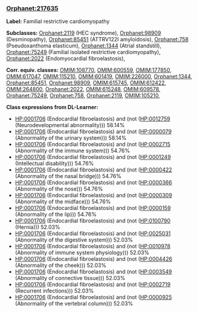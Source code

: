 
### [Orphanet:217635](http://www.orpha.net/ORDO/Orphanet_217635)
**Label:** Familial restrictive cardiomyopathy

**Subclasses:** [Orphanet:2119](http://www.orpha.net/ORDO/Orphanet_2119) (HEC syndrome), [Orphanet:98909](http://www.orpha.net/ORDO/Orphanet_98909) (Desminopathy), [Orphanet:85451](http://www.orpha.net/ORDO/Orphanet_85451) (ATTRV122I amyloidosis), [Orphanet:758](http://www.orpha.net/ORDO/Orphanet_758) (Pseudoxanthoma elasticum), [Orphanet:1344](http://www.orpha.net/ORDO/Orphanet_1344) (Atrial standstill), [Orphanet:75249](http://www.orpha.net/ORDO/Orphanet_75249) (Familial isolated restrictive cardiomyopathy), [Orphanet:2022](http://www.orpha.net/ORDO/Orphanet_2022) (Endomyocardial fibroelastosis), 

**Corr. equiv. classes:** [OMIM:108770](http://purl.obolibrary.org/obo/OMIM_108770), [OMIM:600559](http://purl.obolibrary.org/obo/OMIM_600559), [OMIM:177850](http://purl.obolibrary.org/obo/OMIM_177850), [OMIM:617047](http://purl.obolibrary.org/obo/OMIM_617047), [OMIM:115210](http://purl.obolibrary.org/obo/OMIM_115210), [OMIM:601419](http://purl.obolibrary.org/obo/OMIM_601419), [OMIM:226000](http://purl.obolibrary.org/obo/OMIM_226000), [Orphanet:1344](http://www.orpha.net/ORDO/Orphanet_1344), [Orphanet:85451](http://www.orpha.net/ORDO/Orphanet_85451), [Orphanet:98909](http://www.orpha.net/ORDO/Orphanet_98909), [OMIM:615745](http://purl.obolibrary.org/obo/OMIM_615745), [OMIM:612422](http://purl.obolibrary.org/obo/OMIM_612422), [OMIM:264800](http://purl.obolibrary.org/obo/OMIM_264800), [Orphanet:2022](http://www.orpha.net/ORDO/Orphanet_2022), [OMIM:615248](http://purl.obolibrary.org/obo/OMIM_615248), [OMIM:609578](http://purl.obolibrary.org/obo/OMIM_609578), [Orphanet:75249](http://www.orpha.net/ORDO/Orphanet_75249), [Orphanet:758](http://www.orpha.net/ORDO/Orphanet_758), [Orphanet:2119](http://www.orpha.net/ORDO/Orphanet_2119), [OMIM:105210](http://purl.obolibrary.org/obo/OMIM_105210), 

**Class expressions from DL-Learner:**

- [HP:0001706](http://purl.obolibrary.org/obo/HP_0001706) (Endocardial fibroelastosis) and (not ([HP:0012759](http://purl.obolibrary.org/obo/HP_0012759) (Neurodevelopmental abnormality))) 58.14%
- [HP:0001706](http://purl.obolibrary.org/obo/HP_0001706) (Endocardial fibroelastosis) and (not ([HP:0000079](http://purl.obolibrary.org/obo/HP_0000079) (Abnormality of the urinary system))) 58.14%
- [HP:0001706](http://purl.obolibrary.org/obo/HP_0001706) (Endocardial fibroelastosis) and (not ([HP:0002715](http://purl.obolibrary.org/obo/HP_0002715) (Abnormality of the immune system))) 54.76%
- [HP:0001706](http://purl.obolibrary.org/obo/HP_0001706) (Endocardial fibroelastosis) and (not ([HP:0001249](http://purl.obolibrary.org/obo/HP_0001249) (Intellectual disability))) 54.76%
- [HP:0001706](http://purl.obolibrary.org/obo/HP_0001706) (Endocardial fibroelastosis) and (not ([HP:0000422](http://purl.obolibrary.org/obo/HP_0000422) (Abnormality of the nasal bridge))) 54.76%
- [HP:0001706](http://purl.obolibrary.org/obo/HP_0001706) (Endocardial fibroelastosis) and (not ([HP:0000366](http://purl.obolibrary.org/obo/HP_0000366) (Abnormality of the nose))) 54.76%
- [HP:0001706](http://purl.obolibrary.org/obo/HP_0001706) (Endocardial fibroelastosis) and (not ([HP:0000309](http://purl.obolibrary.org/obo/HP_0000309) (Abnormality of the midface))) 54.76%
- [HP:0001706](http://purl.obolibrary.org/obo/HP_0001706) (Endocardial fibroelastosis) and (not ([HP:0000159](http://purl.obolibrary.org/obo/HP_0000159) (Abnormality of the lip))) 54.76%
- [HP:0001706](http://purl.obolibrary.org/obo/HP_0001706) (Endocardial fibroelastosis) and (not ([HP:0100790](http://purl.obolibrary.org/obo/HP_0100790) (Hernia))) 52.03%
- [HP:0001706](http://purl.obolibrary.org/obo/HP_0001706) (Endocardial fibroelastosis) and (not ([HP:0025031](http://purl.obolibrary.org/obo/HP_0025031) (Abnormality of the digestive system))) 52.03%
- [HP:0001706](http://purl.obolibrary.org/obo/HP_0001706) (Endocardial fibroelastosis) and (not ([HP:0010978](http://purl.obolibrary.org/obo/HP_0010978) (Abnormality of immune system physiology))) 52.03%
- [HP:0001706](http://purl.obolibrary.org/obo/HP_0001706) (Endocardial fibroelastosis) and (not ([HP:0004426](http://purl.obolibrary.org/obo/HP_0004426) (Abnormality of the cheek))) 52.03%
- [HP:0001706](http://purl.obolibrary.org/obo/HP_0001706) (Endocardial fibroelastosis) and (not ([HP:0003549](http://purl.obolibrary.org/obo/HP_0003549) (Abnormality of connective tissue))) 52.03%
- [HP:0001706](http://purl.obolibrary.org/obo/HP_0001706) (Endocardial fibroelastosis) and (not ([HP:0002719](http://purl.obolibrary.org/obo/HP_0002719) (Recurrent infections))) 52.03%
- [HP:0001706](http://purl.obolibrary.org/obo/HP_0001706) (Endocardial fibroelastosis) and (not ([HP:0000925](http://purl.obolibrary.org/obo/HP_0000925) (Abnormality of the vertebral column))) 52.03%


